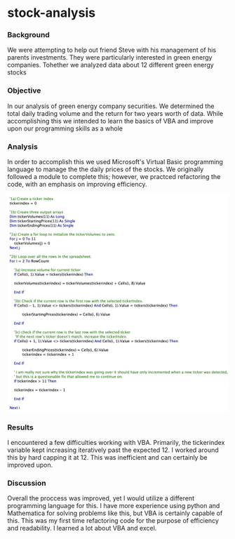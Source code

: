 # stock-analysis
### Background
We were attempting to help out friend Steve with his management of his parents investments. They were particularly interested in green energy companies. Tohether we analyzed data about 12 different green energy stocks
### Objective
In our analysis of green energy company securities. We determined the total daily trading volume and the return for two years worth of data. While accomplishing this we intended to learn the basics of VBA and improve upon our programming skills as a whole
### Analysis
In order to accomplish this we used Microsoft's Virtual Basic programming language to manage the the daily prices of the stocks. We originally followed a module to complete this; however, we practced refactoring the code, with an emphasis on improving efficiency.

![code1](https://github.com/shaneabbley/stock-analysis/blob/main/code1.png)

### Results
I encountered a few difficulties working with VBA. Primarily, the tickerindex variable kept increasing iteratively past the expected 12. I worked around this by hard capping it at 12. This was inefficient and can certainly be improved upon.
### Discussion
Overall the proccess was improved, yet I would utilize a different programming language for this. I have more experience using python and Mathematica for solving problems like this, but VBA is certainly capable of this. This was my first time refactoring code for the purpose of efficiency and readability. I learned a lot about VBA and excel. 
